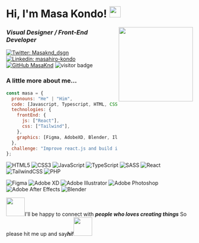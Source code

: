 <h1>Hi, I'm Masa Kondo! <img src="https://media.giphy.com/media/AwQJskA3Gwhoy3XPxj/giphy.gif" width="30"></h1>
<img align='right' src="https://media.giphy.com/media/3psNSfIttolmibldWc/giphy.gif" width="200">
<h3><em>Visual Designer / Front-End Developer</em></h3>

[![Twitter: Masaknd_dsgn](https://img.shields.io/twitter/follow/Masaknd_dsgn?style=social)](https://twitter.com/Masaknd_dsgn)
[![Linkedin: masahiro-kondo](https://img.shields.io/badge/-masahirokondo-blue?style=flat-square&logo=Linkedin&logoColor=white&link=https://www.linkedin.com/in/masahiro-kondo/)](https://www.linkedin.com/in/masahiro-kondo)
[![GitHub MasaKnd](https://img.shields.io/github/followers/Masaknd?label=follow&style=social)](https://github.com/Masaknd)
![visitor badge](https://visitor-badge.laobi.icu/badge?page_id=${your.username}.visitor-badge&left_color=orange&right_color=gray)

### A little more about me...

```javascript
const masa = {
  pronouns: "He" | "Him",
  code: [Javascript, Typescript, HTML, CSS, Sass, PHP],
  technologies: {
    frontEnd: {
      js: ["React"],
      css: ["Tailwind"],
    },
    graphics: [Figma, AdobeXD, Blender, Illustrator, Photoshop],
  },
  challenge: "Improve react.js and build interactive 3D animation web sites with three.js and GSAP",
};
```


![HTML5](https://img.shields.io/badge/html5-%23E34F26.svg?style=flat&logo=html5&logoColor=white)
![CSS3](https://img.shields.io/badge/css3-%231572B6.svg?style=flat&logo=css3&logoColor=white)
![JavaScript](https://img.shields.io/badge/javascript-%23323330.svg?style=flat&logo=javascript&logoColor=%23F7DF1E)
![TypeScript](https://img.shields.io/badge/typescript-%23007ACC.svg?style=flat&logo=typescript&logoColor=white)
![SASS](https://img.shields.io/badge/SASS-hotpink.svg?style=flat&logo=SASS&logoColor=white)
![React](https://img.shields.io/badge/react-%2320232a.svg?style=flat&logo=react&logoColor=%2361DAFB)
![TailwindCSS](https://img.shields.io/badge/tailwindcss-%2338B2AC.svg?style=flat&logo=tailwind-css&logoColor=white)
![PHP](https://img.shields.io/badge/php-%23777BB4.svg?style=flat&logo=php&logoColor=white)

![Figma](https://img.shields.io/badge/figma-%23F24E1E.svg?style=flat&logo=figma&logoColor=white)
![Adobe XD](https://img.shields.io/badge/Adobe%20XD-470137?style=flat&logo=Adobe%20XD&logoColor=#FF61F6)
![Adobe Illustrator](https://img.shields.io/badge/adobe%20illustrator-%23FF9A00.svg?style=flat&logo=adobe%20illustrator&logoColor=white)
![Adobe Photoshop](https://img.shields.io/badge/adobe%20photoshop-%2331A8FF.svg?style=flat&logo=adobe%20photoshop&logoColor=white)
![Adobe After Effects](https://img.shields.io/badge/Adobe%20After%20Effects-9999FF.svg?style=flat&logo=Adobe%20After%20Effects&logoColor=white)
![Blender](https://img.shields.io/badge/blender-%23F5792A.svg?style=flat&logo=blender&logoColor=white)

<img src="https://media.giphy.com/media/l1J9EldKXSxl810Zy/giphy.gif" width="50">I'll be happy to connect with <b><em>people who loves creating things</em></b> So please hit me up and say<b><em>hi!</em></b><img src="https://media.giphy.com/media/292VY8JD9wSSA/giphy.gif" width="50">
